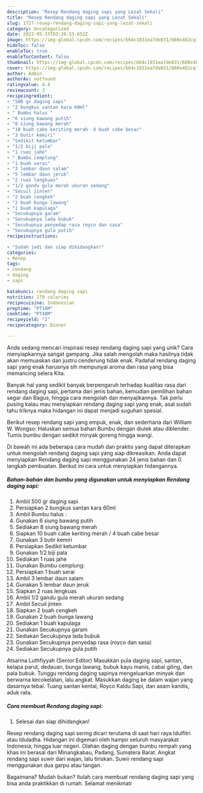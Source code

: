 ```yaml
---
description: "Resep Rendang daging sapi yang Lezat Sekali"
title: "Resep Rendang daging sapi yang Lezat Sekali"
slug: 1727-resep-rendang-daging-sapi-yang-lezat-sekali
category: Uncategorized
date: 2022-05-15T03:26:53.652Z
image: https://img-global.cpcdn.com/recipes/b64c1031ea7de831/680x482cq70/rendang-daging-sapi-foto-resep-utama.jpg
hideToc: false
enableToc: true
enableTocContent: false
thumbnail: https://img-global.cpcdn.com/recipes/b64c1031ea7de831/680x482cq70/rendang-daging-sapi-foto-resep-utama.jpg
cover: https://img-global.cpcdn.com/recipes/b64c1031ea7de831/680x482cq70/rendang-daging-sapi-foto-resep-utama.jpg
author: Admin
authorAv: notfound
ratingvalue: 4.4
reviewcount: 3
recipeingredient:
- "500 gr daging sapi"
- "2 bungkus santan kara 60ml"
- " Bumbu halus "
- "6 siung bawang putih"
- "8 siung bawang merah"
- "10 buah cabe keriting merah  4 buah cabe besar"
- "3 butir kemiri"
- "Sedikit ketumbar"
- "1/2 biji pala"
- "1 ruas jahe"
- " Bumbu cemplung"
- "1 buah serai"
- "3 lembar daun salam"
- "5 lembar daun jeruk"
- "2 ruas lengkuas"
- "1/2 gandu gula merah ukuran sedang"
- "Secuil jinten"
- "2 buah cengkeh"
- "2 buah bunga lawang"
- "1 buah kapulaga"
- "Secukupnya garam"
- "Secukupnya lada bubuk"
- "Secukupnya penyedap rasa royco dan sasa"
- "Secukupnya gula putih"
recipeinstructions:

- "Sudah jadi dan siap dihidangkan!"
categories:
- Resep
tags:
- rendang
- daging
- sapi

katakunci: rendang daging sapi 
nutrition: 179 calories
recipecuisine: Indonesian
preptime: "PT16M"
cooktime: "PT48M"
recipeyield: "2"
recipecategory: Dinner

---
```





Anda sedang mencari inspirasi resep rendang daging sapi yang unik? Cara menyiapkannya sangat gampang. Jika salah mengolah maka hasilnya tidak akan memuaskan dan justru cenderung tidak enak. Padahal rendang daging sapi yang enak harusnya sih mempunyai aroma dan rasa yang bisa memancing selera Kita.





Banyak hal yang sedikit banyak berpengaruh terhadap kualitas rasa dari rendang daging sapi, pertama dari jenis bahan, kemudian pemilihan bahan segar dan Bagus, hingga cara mengolah dan menyajikannya. Tak perlu pusing kalau mau menyiapkan rendang daging sapi yang enak,      asal sudah tahu triknya maka hidangan ini dapat menjadi suguhan spesial.














Berikut resep rendang sapi yang empuk, enak, dan sederhana dari William W. Wongso: Haluskan semua bahan Bumbu dengan diulek atau diblender. Tumis bumbu dengan sedikit minyak goreng hingga wangi.






Di bawah ini ada beberapa cara mudah dan praktis yang dapat diterapkan untuk mengolah rendang daging sapi yang siap dikreasikan. Anda dapat menyiapkan Rendang daging sapi menggunakan 24 jenis bahan dan 0 langkah pembuatan. Berikut ini cara untuk menyiapkan hidangannya.

<!--inarticleads1-->

##### Bahan-bahan dan bumbu yang digunakan untuk menyiapkan Rendang daging sapi:

1. Ambil 500 gr daging sapi
1. Persiapkan 2 bungkus santan kara 60ml
1. Ambil  Bumbu halus :
1. Gunakan 6 siung bawang putih
1. Sediakan 8 siung bawang merah
1. Siapkan 10 buah cabe keriting merah / 4 buah cabe besar
1. Gunakan 3 butir kemiri
1. Persiapkan Sedikit ketumbar
1. Gunakan 1/2 biji pala
1. Sediakan 1 ruas jahe
1. Gunakan  Bumbu cemplung:
1. Persiapkan 1 buah serai
1. Ambil 3 lembar daun salam
1. Gunakan 5 lembar daun jeruk
1. Siapkan 2 ruas lengkuas
1. Ambil 1/2 gandu gula merah ukuran sedang
1. Ambil Secuil jinten
1. Siapkan 2 buah cengkeh
1. Gunakan 2 buah bunga lawang
1. Sediakan 1 buah kapulaga
1. Gunakan Secukupnya garam
1. Sediakan Secukupnya lada bubuk
1. Gunakan Secukupnya penyedap rasa (royco dan sasa)
1. Sediakan Secukupnya gula putih


Atsarina Luthfiyyah (Senior Editor) Masukkan pula daging sapi, santan, kelapa parut, dedauan, bunga lawang, bubuk kayu manis, cabai giling, dan pala bubuk. Tunggu rendang daging sapinya mengeluarkan minyak dan berwarna kecokelatan, lalu angkat. Masukkan daging ke dalam wajan yang dasarnya tebal. Tuang santan kental, Royco Kaldu Sapi, dan asam kandis, aduk rata. 

<!--inarticleads2-->

##### Cara membuat Rendang daging sapi:


1. Selesai dan siap dihidangkan!

Resep rendang daging sapi sering dicari terutama di saat hari raya Idulfitri atau Iduladha. Hidangan ini digemari oleh hampir seluruh masyarakat Indonesia, hingga luar negeri. Olahan daging dengan bumbu rempah yang khas ini berasal dari Minangkabau, Padang, Sumatera Barat. Angkat rendang sapi suwir dari wajan, lalu tiriskan. Suwir rendang sapi menggunakan dua garpu atau tangan. 

Bagaimana? Mudah bukan? Itulah cara membuat rendang daging sapi yang bisa anda praktikkan di rumah. Selamat menikmati
